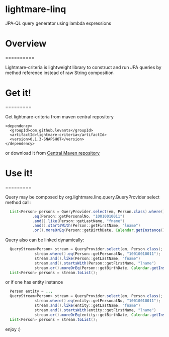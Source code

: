 lightmare-linq
=========

JPA-QL query generator using lambda expressions

# Overview
==========

Lightmare-criteria is lightweight library to construct and run JPA queries by method reference instead of raw String composition

# Get it!
=========

Get lightmare-criteria from maven central repository

    <dependency>
      <groupId>com.github.levants</groupId>
      <artifactId>lightmare-criteria</artifactId>
      <version>0.1.3-SNAPSHOT</version>
    </dependency>
    
or download it from [Central Maven repository](https://oss.sonatype.org/content/repositories/snapshots/com/github/levants/lightmare/)

# Use it!
=========

Query may be composed by org.lightmare.linq.query.QueryProvider select method call:
```java
  List<Person> persons = QueryProvider.select(em, Person.class).where()
  			.eq(Person::getPersonalNo, "10010010011")
		    .and().like(Person::getLastName, "fname")
		    .and().startsWith(Person::getFirstName, "lname")
		    .or().moreOrEq(Person::getBirthDate, Calendar.getInstance()).toList();
```	

Query also can be linked dynamically:
```java
  QueryStream<Person> stream = QueryProvider.select(em, Person.class);
  			 stream.where().eq(Person::getPersonalNo, "10010010011");
		     stream.and().like(Person::getLastName, "fname")
		     stream.and().startsWith(Person::getFirstName, "lname")
		     stream.or().moreOrEq(Person::getBirthDate, Calendar.getInstance());
  List<Person> persons = stream.toList();
```	  
or if one has entity instance

```java
  Person entity = ...
  QueryStream<Person> stream = QueryProvider.select(em, Person.class);
  			 stream.where().eq(entity::getPersonalNo, "10010010011");
		     stream.and().like(entity::getLastName, "fname")
		     stream.and().startsWith(entity::getFirstName, "lname")
		     stream.or().moreOrEq(entity::getBirthDate, Calendar.getInstance());
  List<Person> persons = stream.toList();
```	
enjoy :)